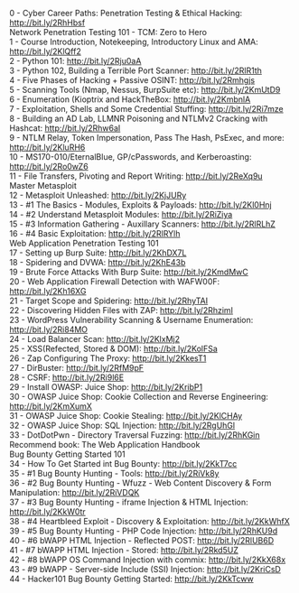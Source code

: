 0 - Cyber Career Paths: Penetration Testing & Ethical Hacking: http://bit.ly/2RhHbsf  
Network Penetration Testing 101 - TCM: Zero to Hero  
1 - Course Introduction, Notekeeping, Introductory Linux and AMA: http://bit.ly/2KlQff2  
2 - Python 101: http://bit.ly/2Rju0aA  
3 - Python 102, Building a Terrible Port Scanner: http://bit.ly/2RlR1th  
4 - Five Phases of Hacking + Passive OSINT: http://bit.ly/2Rmhgjs  
5 - Scanning Tools (Nmap, Nessus, BurpSuite etc): http://bit.ly/2KmUtD9  
6 - Enumeration (Kioptrix and HackTheBox: http://bit.ly/2KmbnlA  
7 - Exploitation, Shells and Some Credential Stuffing: http://bit.ly/2Ri7mze  
8 - Building an AD Lab, LLMNR Poisoning and NTLMv2 Cracking with Hashcat: http://bit.ly/2Rhw6aI  
9 - NTLM Relay, Token Impersonation, Pass The Hash, PsExec, and more: http://bit.ly/2KluRH6  
10 - MS170-010/EternalBlue, GP/cPasswords, and Kerberoasting: http://bit.ly/2Ro0wZ6  
11 - File Transfers, Pivoting and Report Writing: http://bit.ly/2ReXq9u  
Master Metasploit  
12 - Metasploit Unleashed: http://bit.ly/2KjJURy  
13 - #1 The Basics - Modules, Exploits & Payloads: http://bit.ly/2Kl0Hnj  
14 - #2 Understand Metasploit Modules: http://bit.ly/2RiZiya  
15 - #3 Information Gathering - Auxillary Scanners: http://bit.ly/2RlRLhZ  
16 - #4 Basic Exploitation: http://bit.ly/2RlRYlh  
Web Application Penetration Testing 101  
17 - Setting up Burp Suite: http://bit.ly/2KhDX7L  
18 - Spidering and DVWA: http://bit.ly/2KhE43b  
19 - Brute Force Attacks With Burp Suite: http://bit.ly/2KmdMwC  
20 - Web Application Firewall Detection with WAFW00F: http://bit.ly/2Kh16XG  
21 - Target Scope and Spidering: http://bit.ly/2RhyTAI  
22 - Discovering Hidden Files with ZAP: http://bit.ly/2RhzimI  
23 - WordPress Vulnerability Scanning & Username Enumeration: http://bit.ly/2Ri84MO  
24 - Load Balancer Scan: http://bit.ly/2KlxMj2  
25 - XSS(Refected, Stored & DOM): http://bit.ly/2KolFSa  
26 - Zap Configuring The Proxy: http://bit.ly/2KkesT1  
27 - DirBuster: http://bit.ly/2RfM9pF  
28 - CSRF: http://bit.ly/2Ri9l6E  
29 - Install OWASP: Juice Shop: http://bit.ly/2KribP1  
30 - OWASP Juice Shop: Cookie Collection and Reverse Engineering: http://bit.ly/2KmXumX  
31 - OWASP Juice Shop: Cookie Stealing: http://bit.ly/2KlCHAy  
32 - OWASP Juice Shop: SQL Injection: http://bit.ly/2RgUhGl  
33 - DotDotPwn - Directory Traversal Fuzzing: http://bit.ly/2RhKGin  
Recommend book: The Web Application Handbook  
Bug Bounty Getting Started 101  
34 - How To Get Started int Bug Bounty: http://bit.ly/2KkT7cc  
35 - #1 Bug Bounty Hunting - Tools: http://bit.ly/2RiVk8y  
36 - #2 Bug Bounty Hunting  - Wfuzz - Web Content Discovery  & Form Manipulation: http://bit.ly/2RiVDQK  
37 - #3 Bug Bounty Hunting - iframe Injection & HTML Injection: http://bit.ly/2KkW0tr  
38 - #4 Heartbleed Exploit - Discovery & Exploitation: http://bit.ly/2KkWhfX  
39 - #5 Bug Bounty Hunting - PHP Code Injection: http://bit.ly/2RhKU9d  
40 - #6 bWAPP HTML Injection - Reflected POST: http://bit.ly/2RlUB6D  
41 - #7 bWAPP HTML Injection - Stored: http://bit.ly/2Rkd5UZ  
42 - #8 bWAPP OS Command Injection with commix: http://bit.ly/2KkX68x  
43 - #9 bWAPP - Server-side Include (SSI) Injection: http://bit.ly/2KriCsD  
44 - Hacker101 Bug Bounty Getting Started: http://bit.ly/2KkTcww  